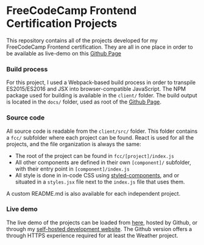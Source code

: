 # FreeCodeCamp Frontend Certification Projects

This repository contains all of the projects developed for my FreeCodeCamp Frontend certification.
They are all in one place in order to be available as live-demo on this [Github Page](http://jvdsande.github.io/fcc-projects/)

### Build process

For this project, I used a Webpack-based build process in order to transpile ES2015/ES2016 and JSX into browser-compatible JavaScript. The NPM package used for building is available in the `client/` folder.
The build output is located in the `docs/` folder, used as root of the [Github Page](http://jvdsande.github.io/fcc-projects/).

### Source code
All source code is readable from the `client/src/` folder. This folder contains a `fcc/` subfolder where each project can be found.
React is used for all the projects, and the file organization is always the same:
- The root of the project can be found in `fcc/[project]/index.js`
- All other components are defined in their own `[component]/` subfolder, with their entry point in `[component]/index.js`
- All style is done in in-code CSS using [styled-components](https://www.styled-components.com/), and or situated in a `styles.jsx` file next to the `index.js` file that uses them.

A custom README.md is also available for each independent project.

### Live demo
The live demo of the projects can be loaded from [here](http://jvdsande.github.io/fcc-projects/), hosted by Github, or through my [self-hosted development website](http://jeremie-vds.com/). The Github version offers a through HTTPS experience required for at least the Weather project.
